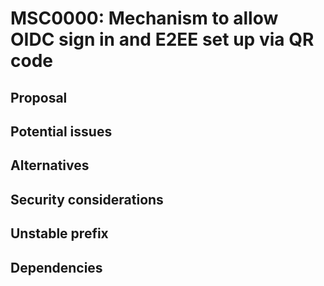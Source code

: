 # MSC0000: Mechanism to allow OIDC sign in and E2EE set up via QR code

## Proposal

## Potential issues

## Alternatives

## Security considerations

## Unstable prefix

## Dependencies
